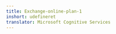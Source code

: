 ```yaml
---
title: Exchange-online-plan-1
inshort: udefineret
translator: Microsoft Cognitive Services
---
```




